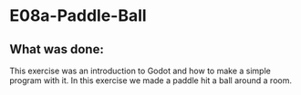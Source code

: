 # E08a-Paddle-Ball
What was done:
--------------------------------------
This exercise was an introduction to Godot and how to make a simple program with it. In this exercise we made a paddle hit a ball around a room.